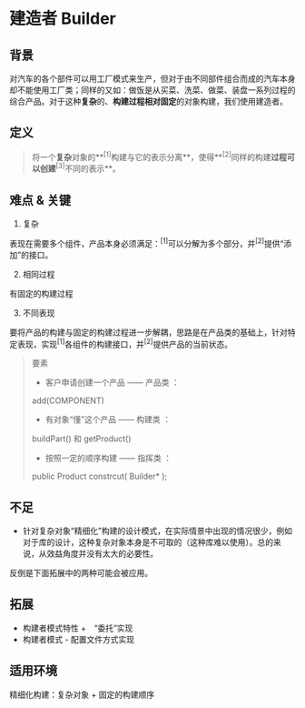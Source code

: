 # 建造者 Builder
## 背景
对汽车的各个部件可以用工厂模式来生产，但对于由不同部件组合而成的汽车本身却不能使用工厂类；同样的又如：做饭是从买菜、洗菜、做菜、装盘一系列过程的综合产品。对于这种**复杂**的、**构建过程相对固定**的对象构建，我们使用建造者。

## 定义
>将一个**复杂**对象的**<sup>[1]</sup>构建与它的表示分离**，使得**<sup>[2]</sup>同样的构建**过程可以创建**<sup>[3]</sup>不同的表示**。

## 难点 & 关键
1. 复杂

  表现在需要多个组件，产品本身必须满足：<sup>[1]</sup>可以分解为多个部分，并<sup>[2]</sup>提供“添加”的接口。
  
2. 相同过程
  
  有固定的构建过程
  
3. 不同表现
  
  要将产品的构建与固定的构建过程进一步解耦，思路是在产品类的基础上，针对特定表现，实现<sup>[1]</sup>各组件的构建接口，并<sup>[2]</sup>提供产品的当前状态。
  
> 要素
> + 客户申请创建一个产品 —— 产品类 ： 
> 
>  add(COMPONENT)
> + 有对象“懂”这个产品 —— 构建类 ： 
> 
>  buildPart() 和  getProduct()
> + 按照一定的顺序构建 —— 指挥类 ： 
> 
>  public  Product  constrcut( Builder* );

## 不足
+ 针对复杂对象“精细化”构建的设计模式，在实际情景中出现的情况很少，例如对于库的设计，这种复杂对象本身是不可取的（这种库难以使用）。总的来说，从效益角度并没有太大的必要性。

反倒是下面拓展中的两种可能会被应用。

## 拓展
+ 构建者模式特性 +　“委托”实现
+ 构建者模式 - 配置文件方式实现

## 适用环境
精细化构建：复杂对象 + 固定的构建顺序